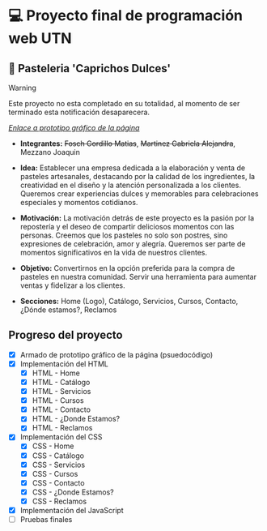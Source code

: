 # :computer: Proyecto final de programación web UTN
## :cake: Pasteleria 'Caprichos Dulces' 

> [!WARNING]
> Este proyecto no esta completado en su totalidad, al momento de ser terminado esta notificación desaparecera.

[_Enlace a prototipo gráfico de la página_](https://www.figma.com/file/Z6fT8ywKTS0pXKAS92wOvX/Proyecto-UTN---Pasteler%C3%ADa-Caprichos-Dulces?type=design&node-id=0%3A1&mode=design&t=vxlFHbnXZtYwMTb4-1)

- **Integrantes:** ~~Fosch Gordillo Matias~~, ~~Martinez Gabriela Alejandra~~, Mezzano Joaquin

- **Idea:** Establecer una empresa dedicada a la elaboración y venta de pasteles artesanales, destacando por la calidad de los ingredientes, la creatividad en el diseño y la atención personalizada a los clientes. Queremos crear experiencias dulces y memorables para celebraciones especiales y momentos cotidianos.

- **Motivación:** La motivación detrás de este proyecto es la pasión por la repostería y el deseo de compartir deliciosos momentos con las personas. Creemos que los pasteles no solo son postres, sino expresiones de celebración, amor y alegría. Queremos ser parte de momentos significativos en la vida de nuestros clientes.

- **Objetivo:** Convertirnos en la opción preferida para la compra de pasteles en nuestra comunidad. Servir una herramienta para aumentar ventas y fidelizar a los clientes.

- **Secciones:** Home (Logo), Catálogo, Servicios, Cursos, Contacto, ¿Dónde estamos?, Reclamos

## Progreso del proyecto
- [x] Armado de prototipo gráfico de la página (psuedocódigo)
- [x] Implementación del HTML
  - [x] HTML - Home
  - [x] HTML - Catálogo
  - [x] HTML - Servicios
  - [x] HTML - Cursos
  - [x] HTML - Contacto
  - [x] HTML - ¿Donde Estamos?
  - [x] HTML - Reclamos
- [x] Implementación del CSS
  - [x] CSS - Home
  - [x] CSS - Catálogo
  - [x] CSS - Servicios
  - [x] CSS - Cursos
  - [x] CSS - Contacto
  - [x] CSS - ¿Donde Estamos?
  - [x] CSS - Reclamos
- [x] Implementación del JavaScript
- [ ] Pruebas finales

